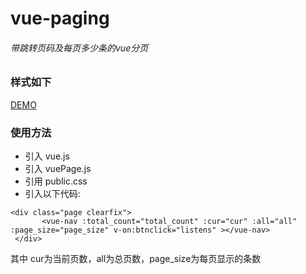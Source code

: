 # vue-paging
<h6>带跳转页码及每页多少条的vue分页</h6>

### 样式如下
<a href="https://wendychaung.github.io/vue-paging/" target="_blank">DEMO</a>

### 使用方法
*  引入 vue.js
*  引入 vuePage.js
*  引用 public.css
*  引入以下代码:

```
<div class="page clearfix">
       <vue-nav :total_count="total_count" :cur="cur" :all="all" :page_size="page_size" v-on:btnclick="listens" ></vue-nav>
 </div>
```

其中 cur为当前页数，all为总页数，page_size为每页显示的条数
